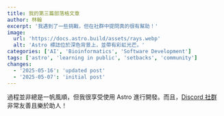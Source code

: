 ```yaml
---
title: 我的第三篇部落格文章
author: 林翰
excerpt: '我遇到了一些挑戰，但在社群中提問真的很有幫助！'
image:
  url: 'https://docs.astro.build/assets/rays.webp'
  alt: 'Astro 標誌位於深色背景上，並帶有彩虹光芒。'
categories: ['AI', 'Bioinformatics', 'Software Development']
tags: ['astro', 'learning in public', 'setbacks', 'community']
changes:
  - '2025-05-16': 'updated post'
  - '2025-05-07': 'initial post'
---
```


過程並非總是一帆風順，但我很享受使用 Astro 進行開發。而且，[Discord 社群](https://astro.build/chat) 非常友善且樂於助人！
